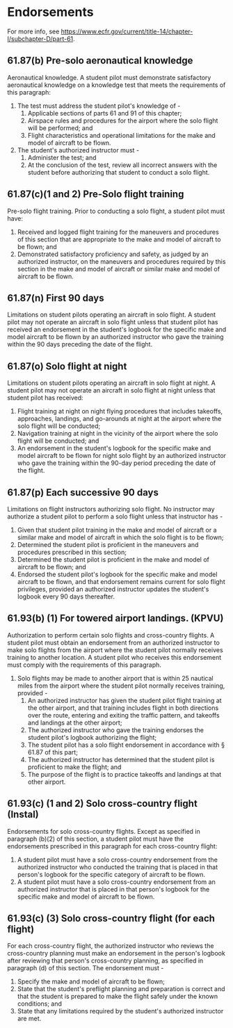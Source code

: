 # Endorsements

For more info, see https://www.ecfr.gov/current/title-14/chapter-I/subchapter-D/part-61.

## 61.87(b) Pre-solo aeronautical knowledge

Aeronautical knowledge.  A student pilot must demonstrate satisfactory aeronautical knowledge on a knowledge test that meets the requirements of this paragraph: 

1. The test must address the student pilot's knowledge of - 
    1. Applicable sections of parts 61 and 91 of this chapter; 
    1. Airspace rules and procedures for the airport where the solo flight will be performed; and 
    1. Flight characteristics and operational limitations for the make and model of aircraft to be flown. 
1. The student's authorized instructor must - 
    1. Administer the test; and 
    1. At the conclusion of the test, review all incorrect answers with the student before authorizing that student to conduct a solo flight. 

## 61.87(c)(1 and 2) Pre-Solo flight training

Pre-solo flight training.  Prior to conducting a solo flight, a student pilot must have: 

1. Received and logged flight training for the maneuvers and procedures of this section that are appropriate to the make and model of aircraft to be flown; and 
1. Demonstrated satisfactory proficiency and safety, as judged by an authorized instructor, on the maneuvers and procedures required by this section in the make and model of aircraft or similar make and model of aircraft to be flown. 

## 61.87(n) First 90 days

Limitations on student pilots operating an aircraft in solo flight.  A student pilot may not operate an aircraft in solo flight unless that student pilot has received an endorsement in the student's logbook for the specific make and model aircraft to be flown by an authorized instructor who gave the training within the 90 days preceding the date of the flight. 

## 61.87(o) Solo flight at night

Limitations on student pilots operating an aircraft in solo flight at night.  A student pilot may not operate an aircraft in solo flight at night unless that student pilot has received: 

1. Flight training at night on night flying procedures that includes takeoffs, approaches, landings, and go-arounds at night at the airport where the solo flight will be conducted; 
1. Navigation training at night in the vicinity of the airport where the solo flight will be conducted; and 
1. An endorsement in the student's logbook for the specific make and model aircraft to be flown for night solo flight by an authorized instructor who gave the training within the 90-day period preceding the date of the flight. 

## 61.87(p) Each successive 90 days

Limitations on flight instructors authorizing solo flight.  No instructor may authorize a student pilot to perform a solo flight unless that instructor has - 

1. Given that student pilot training in the make and model of aircraft or a similar make and model of aircraft in which the solo flight is to be flown; 
1. Determined the student pilot is proficient in the maneuvers and procedures prescribed in this section; 
1. Determined the student pilot is proficient in the make and model of aircraft to be flown; and 
1. Endorsed the student pilot's logbook for the specific make and model aircraft to be flown, and that endorsement remains current for solo flight privileges, provided an authorized instructor updates the student's logbook every 90 days thereafter. 

## 61.93(b) (1) For towered airport landings. (KPVU)

Authorization to perform certain solo flights and cross-country flights.  A student pilot must obtain an endorsement from an authorized instructor to make solo flights from the airport where the student pilot normally receives training to another location. A student pilot who receives this endorsement must comply with the requirements of this paragraph. 

1. Solo flights may be made to another airport that is within 25 nautical miles from the airport where the student pilot normally receives training, provided - 
    1. An authorized instructor has given the student pilot flight training at the other airport, and that training includes flight in both directions over the route, entering and exiting the traffic pattern, and takeoffs and landings at the other airport; 
    1. The authorized instructor who gave the training endorses the student pilot's logbook authorizing the flight; 
    1. The student pilot has a solo flight endorsement in accordance with § 61.87 of this part; 
    1. The authorized instructor has determined that the student pilot is proficient to make the flight; and 
    1. The purpose of the flight is to practice takeoffs and landings at that other airport. 

## 61.93(c) (1 and 2) Solo cross-country flight (Instal)

Endorsements for solo cross-country flights.  Except as specified in paragraph (b)(2) of this section, a student pilot must have the endorsements prescribed in this paragraph for each cross-country flight: 

1. A student pilot must have a solo cross-country endorsement from the authorized instructor who conducted the training that is placed in that person's logbook for the specific category of aircraft to be flown. 
1. A student pilot must have a solo cross-country endorsement from an authorized instructor that is placed in that person's logbook for the specific make and model of aircraft to be flown. 

## 61.93(c) (3) Solo cross-country flight (for each flight)

For each cross-country flight, the authorized instructor who reviews the cross-country planning must make an endorsement in the person's logbook after reviewing that person's cross-country planning, as specified in paragraph (d) of this section. The endorsement must - 

1. Specify the make and model of aircraft to be flown; 
1. State that the student's preflight planning and preparation is correct and that the student is prepared to make the flight safely under the known conditions; and 
1. State that any limitations required by the student's authorized instructor are met. 
